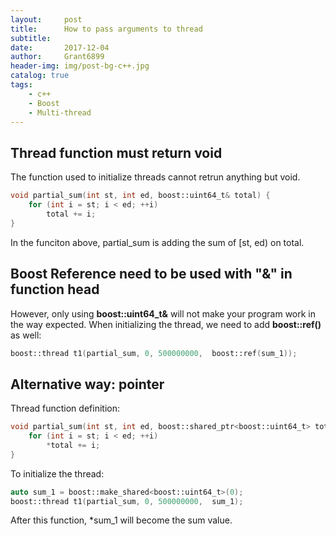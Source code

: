 ```yaml
---
layout:		post
title:		How to pass arguments to thread
subtitle:
date:		2017-12-04
author: 	Grant6899
header-img: img/post-bg-c++.jpg
catalog: true
tags:
    - c++
    - Boost
    - Multi-thread
---
```


## Thread function must return void

The function used to initialize threads cannot retrun anything but void.
```c++
void partial_sum(int st, int ed, boost::uint64_t& total) {
	for (int i = st; i < ed; ++i) 
		total += i;
}
```

In the funciton above, partial_sum is adding the sum of [st, ed) on total. 


## Boost Reference need to be used with "&" in function head


However, only using **boost::uint64_t&** will not make your program work in the way expected. When initializing the thread, we need to add **boost::ref()** as well:
```c++
boost::thread t1(partial_sum, 0, 500000000,  boost::ref(sum_1));
```

## Alternative way: pointer

Thread function definition:
```c++
void partial_sum(int st, int ed, boost::shared_ptr<boost::uint64_t> total) {
	for (int i = st; i < ed; ++i) 
		*total += i;
}
```

To initialize the thread:
```c++
auto sum_1 = boost::make_shared<boost::uint64_t>(0);
boost::thread t1(partial_sum, 0, 500000000,  sum_1);
```
After this function, *sum_1 will become the sum value.

